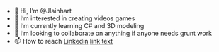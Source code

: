 - 👋 Hi, I’m @Jlainhart
- 👀 I’m interested in creating videos games
- 🌱 I’m currently learning C# and 3D modeling
- 💞️ I’m looking to collaborate on anything if anyone needs grunt work
- 📫 How to reach <a href="www.linkedin.com/in/jedadiah-lainhart">Linkedin</a>  <a href="url">link text</a>

<!---
Jlainhart/Jlainhart is a ✨ special ✨ repository because its `README.md` (this file) appears on your GitHub profile.
You can click the Preview link to take a look at your changes.
--->
